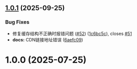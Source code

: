## [1.0.1](https://github.com/ajiho/just-store.js/compare/v1.0.0...v1.0.1) (2025-09-25)

### Bug Fixes

- 修复缓存结构不正确时报错问题 ([#52](https://github.com/ajiho/just-store.js/issues/52)) ([1c6bc5c](https://github.com/ajiho/just-store.js/commit/1c6bc5c283df649d2099eb784f7091d03bc78ede)), closes [#51](https://github.com/ajiho/just-store.js/issues/51)
- **docs:** CDN链接地址错误 ([6aefc09](https://github.com/ajiho/just-store.js/commit/6aefc099d13416aa0b0d23be7c9b6105752d28ae))

# 1.0.0 (2025-07-25)
